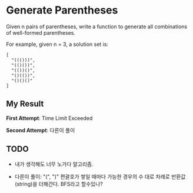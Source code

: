# Generate Parentheses

Given n pairs of parentheses, write a function to generate all combinations of well-formed parentheses.

For example, given n = 3, a solution set is:

```
[
  "((()))",
  "(()())",
  "(())()",
  "()(())",
  "()()()"
]
```

## My Result

**First Attempt**: Time Limit Exceeded

**Second Attempt**: 다른이 풀이

## TODO

- 내가 생각해도 너무 노가다 알고리즘.

- 다른이 풀이: "(", ")" 편괄호가 쌓일 때마다 가능한 경우의 수 대로 차례로 반환값(string)을 더해간다. BFS라고 할수있나?
